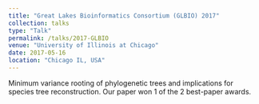```yaml
---
title: "Great Lakes Bioinformatics Consortium (GLBIO) 2017"
collection: talks
type: "Talk"
permalink: /talks/2017-GLBIO
venue: "University of Illinois at Chicago"
date: 2017-05-16
location: "Chicago IL, USA"
---
```


Minimum variance rooting of phylogenetic trees and implications for species tree reconstruction. Our paper won 1 of the 2 best-paper awards.
